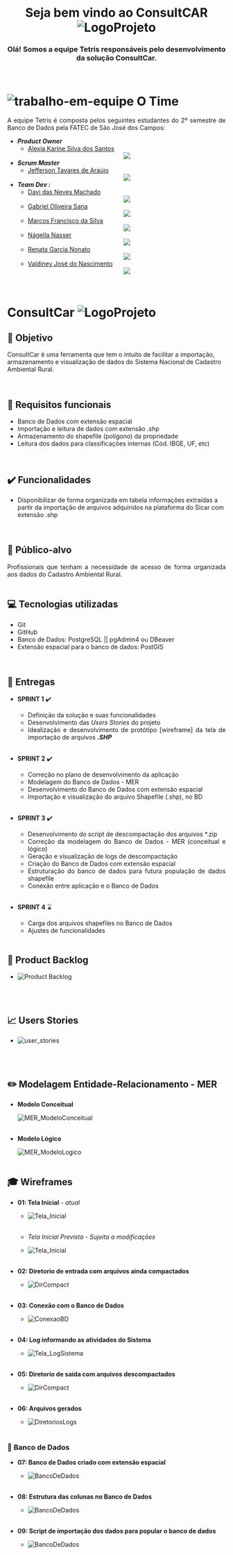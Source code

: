 ﻿<div style = "text-align:center">

# Seja bem vindo ao  ConsultCAR ![LogoProjeto](/resource/images/LogoConsultCAR_50px.png "LogoProjeto")

</div>
<div style="text-align:center">

### Olá! Somos a equipe Tetris responsáveis pelo desenvolvimento da solução ConsultCar.

</div>
<br>

# ![trabalho-em-equipe](https://user-images.githubusercontent.com/81206214/120873313-f65cf780-c577-11eb-8ba2-15d1925c0e4b.png)   O Time 
<div class="time" style= "text-align:justify">
A equipe Tetris é composta pelos seguintes estudantes do 2º semestre de Banco de Dados pela FATEC de São José dos Campos:

- ***Product Owner***
  - [Alexia Karine Silva dos Santos](https://github.com/alexiakarine) [<center><img src="https://github.com/equipe-tetris/ConsultCAR/blob/master/resource/images/linkedin.png" /></center>]()
- ***Scrum Master***
  - [Jefferson Tavares de Araújo](https://github.com/jefferson-tavares-araujo) [<center><img src="https://github.com/equipe-tetris/ConsultCAR/blob/master/resource/images/linkedin.png" /></center>](https://www.linkedin.com/in/jeffersontavaresaraujo/)
- ***Team Dev :***
  - [Davi das Neves Machado](https://github.com/machadondavi) [<center><img src="https://github.com/equipe-tetris/ConsultCAR/blob/master/resource/images/linkedin.png" /></center>]()
  - [Gabriel Oliveira Sana](https://github.com/gabsana) [<center><img src="https://github.com/equipe-tetris/ConsultCAR/blob/master/resource/images/linkedin.png" /></center>](https://www.linkedin.com/in/gabriel-sana-ba91a4147/)
  - [Marcos Francisco da Silva](https://github.com/MARCOS575) [<center><img src="https://github.com/equipe-tetris/ConsultCAR/blob/master/resource/images/linkedin.png" /></center>](https://www.linkedin.com/in/marcos-francisco-411800201)
  - [Nágella Nasser](https://github.com/nagellanasser) [<center><img src="https://github.com/equipe-tetris/ConsultCAR/blob/master/resource/images/linkedin.png" /></center>](https://www.linkedin.com/in/nagellanasser/)
  - [Renata Garcia Nonato](https://github.com/RenataGarciaNonato) [<center><img src="https://github.com/equipe-tetris/ConsultCAR/blob/master/resource/images/linkedin.png" /></center>](https://www.linkedin.com/mwlite/in/renata-garcia-2a84821b7)
  - [Valdiney José do Nascimento](https://github.com/Valdineynascimento) [<center><img src="https://github.com/equipe-tetris/ConsultCAR/blob/master/resource/images/linkedin.png" /></center>](https://www.linkedin.com/in/valdiney-jos%C3%A9-do-nascimento-68a136214/)
</div>
<br>

#  ConsultCar ![LogoProjeto](/resource/images/LogoConsultCAR_50px.png "LogoProjeto")

## :dart: Objetivo  
ConsultCar é uma ferramenta que tem o intuito de facilitar a importação, armazenamento e visualização de dados do Sistema Nacional de Cadastro Ambiental Rural.
</div>
<br>

## :pencil: Requisitos funcionais 

- Banco de Dados com extensão espacial
- Importação e leitura de dados com extensão .shp
- Armazenamento do shapefile (polígono) da propriedade
- Leitura dos dados para classificações internas (Cód. IBGE, UF, etc)
  
<br>

## :heavy_check_mark: Funcionalidades 

- Disponibilizar de forma organizada em tabela informações extraídas a partir da importação de arquivos adquiridos na plataforma do Sicar com extensão .shp 
<br>

## :dart: Público-alvo 

<div class="publico-alvo" style= "text-align:justify">
Profissionais que tenham a necessidade de acesso de forma organizada aos dados do Cadastro  Ambiental Rural.
</div>
<br>

## :computer: Tecnologias utilizadas 
<div class="tecnologias" style= "text-align:justify">

- Git
- GitHub
- Banco de Dados: PostgreSQL || pgAdmin4 ou DBeaver
- Extensão espacial para o banco de dados: PostGIS

</div>
<br>

## :email: Entregas 
<div class="sprints" style= "text-align:justify">

- **SPRINT 1** :heavy_check_mark:
  - Definição da solução e suas funcionalidades
  - Desenvolvimento das _Users Stories_ do projeto
  - Idealização e desenvolvimento de protótipo [wireframe] da tela de importação de arquivos _**.SHP**_
<br><br>  

- **SPRINT 2** :heavy_check_mark:
  - Correção no plano de desenvolvimento da aplicação
  - Modelagem do Banco de Dados - MER
  - Desenvolvimento do Banco de Dados com extensão espacial
  - Importação e visualização do arquivo Shapefile (.shp), no BD
<br><br>

- **SPRINT 3** :heavy_check_mark:
  - Desenvolvimento do script de descompactação dos arquivos *.zip
  - Correção da modelagem do Banco de Dados - MER (conceitual e lógico)
  - Geração e visualização de logs de descompactação
  - Criação do Banco de Dados com extensão espacial
  - Estruturação do banco de dados para futura população de dados shapefile
  - Conexão entre aplicação e o Banco de Dados 
<br><br> 

- **SPRINT 4** :hourglass:
  - Carga dos arquivos shapefiles no Banco de Dados
  - Ajustes de funcionalidades
<br><br> 
</div>

## :page_with_curl: Product Backlog  
<div class="users-stories" style= "text-align:justify">

- ![Product Backlog](./resource/images/backlog.jpeg "Backlog - Necessidades do Cliente")
<br>  
</div>
<br>

## :chart_with_upwards_trend: Users Stories 
<div class="users-stories" style= "text-align:justify">

- ![user_stories](https://user-images.githubusercontent.com/81206214/120247320-766a2100-c249-11eb-8946-7060f9ae8fa8.jpg)

<br>  
</div>
<br>

## :pencil2: Modelagem Entidade-Relacionamento - MER 
<div class="mer" style= "text-align:justify">

- **Modelo Conceitual**
  
   ![MER_ModeloConceitual](./resource/images/Modelo_Conceitual_API.jpg "MER_Conceitual_ConsultCAR")
<br><br>

- **Modelo Lógico**
  
   ![MER_ModeloLogico](./resource/images/Modelo_Lógico_API.jpg "MER_Lógico_ConsultCAR")
<br><br>
</div>

## :mortar_board: Wireframes 
<div class="wireframes" style= "text-align:justify">

- **01: Tela Inicial** *- atual*
  - ![Tela_Inicial](./resource/images/telas/aplicacao/Wireframe_telaPrincipal.jpeg "Tela Inicial Protótipo ConsultCAR")
<br><br>

  - *Tela Inicial Prevista - Sujeita a modificações* 
  - ![Tela_Inicial](./resource/images/frame_consultcar.png "Tela do Software ConsultCar")
<br><br>

- **02: Diretorio de entrada com arquivos ainda compactados**
  - ![DirCompact](./resource/images/telas/aplicacao/Wireframe_telaDirEntrada.arqComp.jpeg "Diretório com arquivos ainda compactados ConsultCAR")
<br><br>

- **03: Conexão com o Banco de Dados**
  - ![ConexaoBD](./resource/images/telas/aplicacao/Wireframe_telaConexaoBemSucedida.jpeg "Tela de confirmação de conexão com banco de dados ConsultCAR")
<br><br>

- **04: Log informando as atividades do Sistema**
  - ![Tela_LogSistema](./resource/images/telas/aplicacao/Wireframe_telaLog.jpeg "Tela de logs das atividades do Sistema ConsultCAR")
<br><br>

- **05: Diretorio de saída com arquivos descompactados**
  - ![DirCompact](./resource/images/telas/aplicacao/Wireframe_telaDirSaida.arqDescomp.jpeg "Diretório com arquivos descompactados ConsultCAR")
<br><br>

- **06: Arquivos gerados**
  - ![DiretoriosLogs](./resource/images/telas/aplicacao/Wireframe_telaArqLogGerados.jpeg "Diretório de arquivos gerados ConsultCAR")
<br><br>

### :newspaper: **Banco de Dados** 
- **07: Banco de Dados criado com extensão espacial**
  - ![BancoDeDados](./resource/images/telas/bancoDeDados/Wireframe_BD.jpeg "Banco de Dados criado ConsultCAR")
<br><br>

- **08: Estrutura das colunas no Banco de Dados** 
  - ![BancoDeDados](./resource/images/telas/bancoDeDados/Wireframe_ColunasBD.jpeg "Banco de Dados estrutura colunas ConsultCAR")
<br><br>

- **09: Script de importação dos dados para popular o banco de dados**
  - ![BancoDeDados](./resource/images/telas/bancoDeDados/Wireframe_CodigoBD.jpeg "Banco de Dados parte do script ConsultCAR")
<br><br>

</div>

<br>
<!--
## Tela do Software :pager:
<div class="Modelo Conceitual" style= "text-align:justify">
 
<!-- ![Tela do Software](/resource/images/frame_consultcar.png "Tela do Software ConsultCar")

<br>  
</div>
<br>
-->


